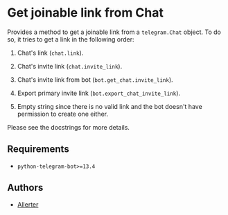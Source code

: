 # Get joinable link from Chat

Provides a method to get a joinable link from a `telegram.Chat` object. To do so, it tries
to get a link in the following order:
1.  Chat's link (`chat.link`).

2.  Chat's invite link (`chat.invite_link`).

3.  Chat's invite link from bot (`bot.get_chat.invite_link`).

4.  Export primary invite link (`bot.export_chat_invite_link`).

5.  Empty string since there is no valid link and the bot doesn't have permission
   to create one either.

Please see the docstrings for more details.

## Requirements

*   `python-telegram-bot>=13.4`

## Authors

*   [Allerter](https://github.com/allerter)
